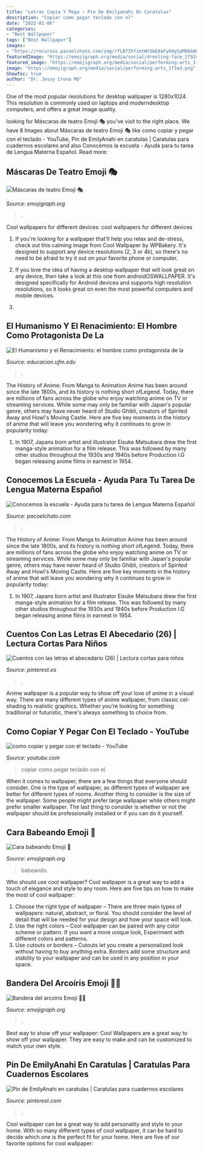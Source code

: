 ```yaml
---
title: "Letras Copia Y Pega ~ Pin De Emilyanahi En Caratulas"
description: "Copiar como pegar teclado con el"
date: "2022-01-06"
categories:
- "Best Wallpaper"
tags: ["Best Wallpaper"]
images:
- "https://recursos.pacoelchato.com/img/rTLBfIhfimtWtSmE8aFy84gtpM864APV.jpeg"
featuredImage: "https://emojigraph.org/media/social/drooling-face_1f924.png"
featured_image: "https://emojigraph.org/media/social/performing-arts_1f3ad.png"
image: "https://emojigraph.org/media/social/performing-arts_1f3ad.png"
ShowToc: true
author: "Dr. Jessy Crona MD"
---
```



One of the most popular resolutions for desktop wallpaper is 1280x1024. This resolution is commonly used on laptops and moderndesktop computers, and offers a great image quality.

	

		
looking for Máscaras de teatro Emoji 🎭 you've visit to the right place. We have 8 Images about Máscaras de teatro Emoji 🎭 like como copiar y pegar con el teclado - YouTube, Pin de EmilyAnahi en caratulas | Caratulas para cuadernos escolares and also Conocemos la escuela - Ayuda para tu tarea de Lengua Materna Español. Read more:
		
    
## Máscaras De Teatro Emoji 🎭

<img loading=lazy src="https://emojigraph.org/media/social/performing-arts_1f3ad.png" onerror="this.onerror=null;this.src='https://tse4.mm.bing.net/th?id=OIP.XWK985FcQgtjsQ_AWpDFcgHaD4&amp;pid=15.1';" alt="Máscaras de teatro Emoji 🎭">

_Source: emojigraph.org_

>. 

	

Cool wallpapers for different devices:
cool wallpapers for different devices 

1. If you're looking for a wallpaper that'll help you relax and de-stress, check out this calming image from Cool Wallpaper by WPBakery. It's designed to support any device resolutions (2, 3 or 4k), so there's no need to be afraid to try it out on your favorite phone or computer.

2. If you love the idea of having a desktop wallpaper that will look great on any device, then take a look at this one from androidOSWALLPAPER. It's designed specifically for Android devices and supports high resolution resolutions, so it looks great on even the most powerful computers and mobile devices.

3.

    
## El Humanismo Y El Renacimiento: El Hombre Como Protagonista De La

<img loading=lazy src="https://educacion.ufm.edu/wp-content/uploads/2016/06/Dante-1024x770.png" onerror="this.onerror=null;this.src='https://tse4.mm.bing.net/th?id=OIP.azEHgNZ5_3pyagLv0sKWxAHaFk&amp;pid=15.1';" alt="El Humanismo y el Renacimiento: el hombre como protagonista de la">

_Source: educacion.ufm.edu_

>. 

	

The History of Anime: From Manga to Animation
Anime has been around since the late 1800s, and its history is nothing short ofLegend. Today, there are millions of fans across the globe who enjoy watching anime on TV or streaming services. While some may only be familiar with Japan's popular genre, others may have never heard of Studio Ghibli, creators of Spirited Away and Howl's Moving Castle. Here are five key moments in the history of anime that will leave you wondering why it continues to grow in popularity today:
1) In 1907, Japans born artist and illustrator Eisuke Matsubara drew the first manga-style animation for a film release. This was followed by many other studios throughout the 1930s and 1940s before Production I.G began releasing anime films in earnest in 1954.

    
## Conocemos La Escuela - Ayuda Para Tu Tarea De Lengua Materna Español

<img loading=lazy src="https://recursos.pacoelchato.com/img/rTLBfIhfimtWtSmE8aFy84gtpM864APV.jpeg" onerror="this.onerror=null;this.src='https://tse2.mm.bing.net/th?id=OIP.ZId8j0KcMois6XOSOT6hgQHaJ0&amp;pid=15.1';" alt="Conocemos la escuela - Ayuda para tu tarea de Lengua Materna Español">

_Source: pacoelchato.com_

>. 

	

The History of Anime: From Manga to Animation
Anime has been around since the late 1800s, and its history is nothing short ofLegend. Today, there are millions of fans across the globe who enjoy watching anime on TV or streaming services. While some may only be familiar with Japan's popular genre, others may have never heard of Studio Ghibli, creators of Spirited Away and Howl's Moving Castle. Here are five key moments in the history of anime that will leave you wondering why it continues to grow in popularity today:
1) In 1907, Japans born artist and illustrator Eisuke Matsubara drew the first manga-style animation for a film release. This was followed by many other studios throughout the 1930s and 1940s before Production I.G began releasing anime films in earnest in 1954.

    
## Cuentos Con Las Letras El Abecedario (26) | Lectura Cortas Para Niños

<img loading=lazy src="https://i.pinimg.com/736x/11/3c/a1/113ca1d4cecdc07da723253cca3468e6.jpg" onerror="this.onerror=null;this.src='https://tse1.mm.bing.net/th?id=OIP.5VZIWEgd5MDY1sQsftVmSwHaJ3&amp;pid=15.1';" alt="Cuentos con las letras el abecedario (26) | Lectura cortas para niños">

_Source: pinterest.es_

>. 

	

Anime wallpaper is a popular way to show off your love of anime in a visual way. There are many different types of anime wallpaper, from classic cel-shading to realistic graphics. Whether you're looking for something traditional or futuristic, there's always something to choice from.

    
## Como Copiar Y Pegar Con El Teclado - YouTube

<img loading=lazy src="https://i.ytimg.com/vi/DzeEsCEUs6g/maxresdefault.jpg" onerror="this.onerror=null;this.src='https://tse3.mm.bing.net/th?id=OIP.9WClXdsXjkNeoWRdoKN9bAHaEK&amp;pid=15.1';" alt="como copiar y pegar con el teclado - YouTube">

_Source: youtube.com_

>copiar como pegar teclado con el. 

	

When it comes to wallpaper, there are a few things that everyone should consider. One is the type of wallpaper, as different types of wallpaper are better for different types of rooms. Another thing to consider is the size of the wallpaper. Some people might prefer large wallpaper while others might prefer smaller wallpaper. The last thing to consider is whether or not the wallpaper should be professionally installed or if you can do it yourself.

    
## Cara Babeando Emoji 🤤

<img loading=lazy src="https://emojigraph.org/media/social/drooling-face_1f924.png" onerror="this.onerror=null;this.src='https://tse3.mm.bing.net/th?id=OIP.v46mpu1AZ4TFPwgONNY0PQHaD4&amp;pid=15.1';" alt="Cara babeando Emoji 🤤">

_Source: emojigraph.org_

>babeando. 

	

Who should use cool wallpaper?
Cool wallpaper is a great way to add a touch of elegance and style to any room. Here are five tips on how to make the most of cool wallpaper: 
1) Choose the right type of wallpaper – There are three main types of wallpapers: natural, abstract, or floral. You should consider the level of detail that will be needed for your design and how your space will look. 
2) Use the right colors – Cool wallpaper can be paired with any color scheme or pattern. If you want a more unique look, Experiment with different colors and patterns. 
3) Use cutouts or borders – Cutouts let you create a personalized look without having to buy anything extra. Borders add some structure and stability to your wallpaper and can be used in any position in your space.

    
## Bandera Del Arcoíris Emoji 🏳️‍🌈

<img loading=lazy src="https://emojigraph.org/media/social/rainbow-flag_1f3f3-fe0f-200d-1f308.png" onerror="this.onerror=null;this.src='https://tse2.mm.bing.net/th?id=OIP.fZGIDbsceET9ls_MvA0uDAHaD4&amp;pid=15.1';" alt="Bandera del arcoíris Emoji 🏳️‍🌈">

_Source: emojigraph.org_

>. 

	

Best way to show off your wallpaper:
Cool Wallpapers are a great way to show off your wallpaper. They are easy to make and can be customized to match your own style.

    
## Pin De EmilyAnahi En Caratulas | Caratulas Para Cuadernos Escolares

<img loading=lazy src="https://i.pinimg.com/736x/c3/aa/b1/c3aab14e1270c85129b289bdb1e8b6f5.jpg" onerror="this.onerror=null;this.src='https://tse4.mm.bing.net/th?id=OIP.WU9M75IQ4VFxCnvF0IgCWgHaJ4&amp;pid=15.1';" alt="Pin de EmilyAnahi en caratulas | Caratulas para cuadernos escolares">

_Source: pinterest.com_

>. 

	

Cool wallpaper can be a great way to add personality and style to your home. With so many different types of cool wallpaper, it can be hard to decide which one is the perfect fit for your home. Here are five of our favorite options for cool wallpaper: 

